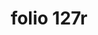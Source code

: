---
layout: edition
title: folio 127r
manuscript: Turin, Biblioteca Nazionale, MS N.III.19
sigla: T
iip: t127r.tif
milestone: 253
---